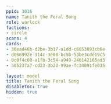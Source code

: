 ```yaml
---
ppid: 3016
name: Tanith the Feral Song
role: warlock
factions:
- circle
scans: 4
cards:
- 36ead46b-d2be-3b17-a1dd-c6053893cb6e
- d066992e-314c-3e08-bc5b-53be3cde19c5
- 0c0f4c60-a1fb-3c54-a949-246142165ad3
- a05237a7-cd23-3b23-99ae-fc34091fe035

layout: model
title: Tanith the Feral Song
disableToc: true
hidden: true
---
```

